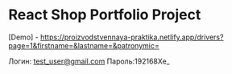 # React Shop Portfolio Project

[Demo] - https://proizvodstvennaya-praktika.netlify.app/drivers?page=1&firstname=&lastname=&patronymic=

Логин: test_user@gmail.com
Пароль:192168Xe_
